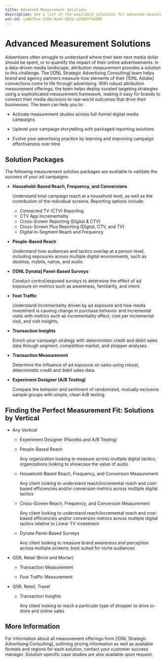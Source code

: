 ```yaml
---
title: Advanced Measurement Solutions
description: See a list of the available solutions for advanced measurement.
exl-id: 1a8b76ee-d38d-4ee4-981b-e29497fa4095
---
```

# Advanced Measurement Solutions

Advertisers often struggle to understand where their best next media dollar should be spent, or to quantify the impact of their online advertisements. In a data-driven media landscape, attribution measurement provides a solution to this challenge. The [!DNL Strategic Advertising Consulting] team helps brand and agency partners measure how elements of their [!DNL Adobe] connections come to life through advertising. With robust attribution measurement offerings, the team helps deploy curated targeting strategies using a sophisticated measurement framework, making it easy for brands to connect their media decisions to real-world outcomes that drive their businesses. The team can help you to:

* Activate measurement studies across full-funnel digital media campaigns

* Uplevel your campaign storytelling with packaged reporting solutions

* Evolve your advertising practice by learning and improving campaign effectiveness over time

## Solution Packages

The following measurement solution packages are available to validate the success of your ad campaigns:

* **Household-Based Reach, Frequency, and Conversions**

     Understand total campaign reach at a household level, as well as the contribution of the individual screens. Reporting options include:

     * Connected TV (CTV) Reporting
     * CTV App Incrementality
     * Cross-Screen Reporting (Digital & CTV)
     * Cross-Screen Plus Reporting (Digital, CTV, and TV)
     * Digital In-Segment Reach and Frequency

* **People-Based Reach**

     Understand how audiences and tactics overlap at a person level, including exposures across multiple digital environments, such as desktop, mobile, native, and audio.

* **[!DNL Dynata] Panel-Based Surveys**

     Conduct control/exposed surveys to determine the effect of ad exposure on metrics such as awareness, familiarity, and intent.

* **Foot Traffic**

     Understand incrementality driven by ad exposure and how media investment is causing change in purchase behavior and incremental visits with metrics such as incrementality effect, cost per incremental visit, and visit insights.

* **Transaction Insights**

     Enrich your campaign strategy with deterministic credit and debit sales data through segment, competitive market, and shopper analyses.

* **Transaction Measurement**

     Determine the influence of ad exposure on sales using robust, deterministic credit and debit sales data.

* **Experiment Designer (A/B Testing)**

     Compare the behavior and sentiment of randomized, mutually exclusive sample groups with simple, clean A/B testing.

## Finding the Perfect Measurement Fit: Solutions by Vertical

* Any Vertical

  * Experiment Designer (Placebo and A/B Testing)

  * People-Based Reach
  
      Any organization looking to measure across multiple digital tactics; organizations looking to showcase the value of audio

  * Household-Based Reach, Frequency, and Conversion Measurement

      Any client looking to understand reach/incremental reach and cost-based efficiencies and/or conversion metrics across multiple digital tactics

  * Cross-Screen Reach, Frequency, and Conversion Measurement

      Any client looking to understand reach/incremental reach and cost-based efficiencies and/or conversion metrics across multiple digital tactics relative to Linear TV investment

  * Dynata Panel-Based Surveys

      Any client looking to measure brand awareness and perception across multiple screens; best suited for niche audiences

* QSR, Retail (Brick and Mortar)

  * Transaction Measurement

  * Foot Traffic Measurement

* QSR, Retail, Travel

  * Transaction Insights

      Any client looking to reach a particular type of shopper to drive in-store and online sales

## More Information

For information about all measurement offerings from [!DNL Strategic Advertising Consulting], outlining pricing information as well as available formats and regions for each solution, contact your customer success manager. Solution-specific case studies are also available upon request.
